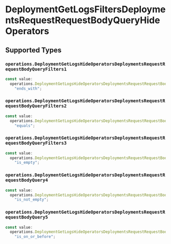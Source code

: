 # DeploymentGetLogsFiltersDeploymentsRequestRequestBodyQueryHideOperators


## Supported Types

### `operations.DeploymentGetLogsHideOperatorsDeploymentsRequestRequestBodyQueryFilters1`

```typescript
const value:
  operations.DeploymentGetLogsHideOperatorsDeploymentsRequestRequestBodyQueryFilters1 =
    "ends_with";
```

### `operations.DeploymentGetLogsHideOperatorsDeploymentsRequestRequestBodyQueryFilters2`

```typescript
const value:
  operations.DeploymentGetLogsHideOperatorsDeploymentsRequestRequestBodyQueryFilters2 =
    "equals";
```

### `operations.DeploymentGetLogsHideOperatorsDeploymentsRequestRequestBodyQueryFilters3`

```typescript
const value:
  operations.DeploymentGetLogsHideOperatorsDeploymentsRequestRequestBodyQueryFilters3 =
    "is_empty";
```

### `operations.DeploymentGetLogsHideOperatorsDeploymentsRequestRequestBodyQuery4`

```typescript
const value:
  operations.DeploymentGetLogsHideOperatorsDeploymentsRequestRequestBodyQuery4 =
    "is_not_empty";
```

### `operations.DeploymentGetLogsHideOperatorsDeploymentsRequestRequestBodyQuery5`

```typescript
const value:
  operations.DeploymentGetLogsHideOperatorsDeploymentsRequestRequestBodyQuery5 =
    "is_on_or_before";
```


